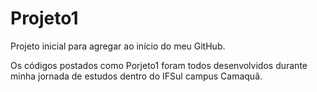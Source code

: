 # Projeto1
Projeto inicial para agregar ao início do meu GitHub.

Os códigos postados como Porjeto1 foram todos desenvolvidos durante minha jornada de estudos dentro do IFSul campus Camaquã.
